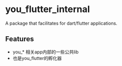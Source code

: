 # you_flutter_internal

A package that facilitates for dart/flutter applications.

## Features

- you_* 相关app内部的一些公共lib
- 也是you_flutter的孵化器
